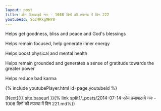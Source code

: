 ```yaml
---
layout: post
title: ओम विश्वबाहवे नमः - 1008 दिनों की तपस्या में दिन 222
youtubeId: Soz4RkgMHY8
---
```

 
 
Helps get goodness, bliss and peace and God's blessings
 
Helps remain focused, help generate inner energy 
 
Helps boost physical and mental health 
 
Helps remain grounded and generates a sense of gratitude towards the greater power 
 
Helps reduce bad karma
 
 
 
 


{% include youtubePlayer.html id=page.youtubeId %}
 
[Next]({{ site.baseurl }}{% link  split1/_posts/2014-07-14-ओम प्रजापाठाये नमः - 1008 दिनों की तपस्या में दिन 221.md%})
 
